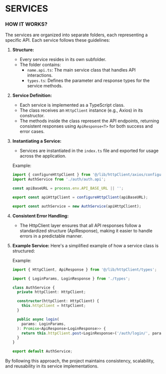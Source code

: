 # SERVICES

### HOW IT WORKS?

The services are organized into separate folders, each representing a specific API. Each service follows these guidelines:

1.  **Structure:**

    - Every service resides in its own subfolder.
    - The folder contains:
      - `name.api.ts`: The main service class that handles API interactions.
      - `types.ts`: Defines the parameter and response types for the service methods.

2.  **Service Definition:**

    - Each service is implemented as a TypeScript class.
    - The class receives an `HttpClient` instance (e.g., Axios) in its constructor.
    - The methods inside the class represent the API endpoints, returning consistent responses using `ApiResponse<T>` for both success and error cases.

3.  **Instantiating a Service:**

    - Services are instantiated in the `index.ts` file and exported for usage across the application.

    Example:

    ```typescript
    import { configureHttpClient } from '@/lib/httpClient/axios/configureHttpClient';
    import AuthService from './auth/auth.api';

    const apiBaseURL = process.env.API_BASE_URL || '';

    export const apiHttpClient = configureHttpClient(apiBaseURL);

    export const authService = new AuthService(apiHttpClient);
    ```

4.  **Consistent Error Handling:**

    - The HttpClient layer ensures that all API responses follow a standardized structure (ApiResponse<T>), making it easier to handle errors in a predictable manner.

5.  **Example Service:** Here's a simplified example of how a service class is structured:

    Example:

    ```typescript
    import { HttpClient, ApiResponse } from '@/lib/httpClient/types';

    import { LoginParams, LoginResponse } from './types';

    class AuthService {
      private httpClient: HttpClient;

      constructor(httpClient: HttpClient) {
        this.httpClient = httpClient;
      }

      public async login(
        params: LoginParams,
      ): Promise<ApiResponse<LoginResponse>> {
        return this.httpClient.post<LoginResponse>('/auth/login/', params);
      }
    }

    export default AuthService;
    ```

By following this approach, the project maintains consistency, scalability, and reusability in its service implementations.
